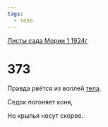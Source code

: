 ```yaml
---
tags:
  - тело
---
```


[Листы сада Мории 1 1924г](/agni/1924)

# 373
Правда рвётся из воплей [тела](/tag/#тело).   

Седок погоняет коня,   

Но крылья несут скорее.   

